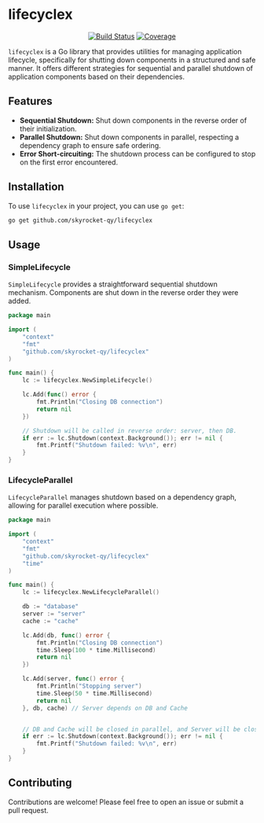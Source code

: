 # lifecyclex

<p align="center">
  <a href="https://github.com/skyrocket-qy/lifecyclex/actions/workflows/ci.yml"><img src="https://github.com/skyrocket-qy/lifecyclex/actions/workflows/ci.yml/badge.svg" alt="Build Status"></a>
  <a href="#"><img src="https://img.shields.io/badge/coverage-96.0%25-brightgreen" alt="Coverage"></a>
</p>

`lifecyclex` is a Go library that provides utilities for managing application lifecycle, specifically for shutting down components in a structured and safe manner. It offers different strategies for sequential and parallel shutdown of application components based on their dependencies.

## Features

- **Sequential Shutdown:** Shut down components in the reverse order of their initialization.
- **Parallel Shutdown:** Shut down components in parallel, respecting a dependency graph to ensure safe ordering.
- **Error Short-circuiting:** The shutdown process can be configured to stop on the first error encountered.

## Installation

To use `lifecyclex` in your project, you can use `go get`:

```bash
go get github.com/skyrocket-qy/lifecyclex
```

## Usage

### SimpleLifecycle

`SimpleLifecycle` provides a straightforward sequential shutdown mechanism. Components are shut down in the reverse order they were added.

```go
package main

import (
	"context"
	"fmt"
	"github.com/skyrocket-qy/lifecyclex"
)

func main() {
	lc := lifecyclex.NewSimpleLifecycle()

	lc.Add(func() error {
		fmt.Println("Closing DB connection")
		return nil
	})

	// Shutdown will be called in reverse order: server, then DB.
	if err := lc.Shutdown(context.Background()); err != nil {
		fmt.Printf("Shutdown failed: %v\n", err)
	}
}
```

### LifecycleParallel

`LifecycleParallel` manages shutdown based on a dependency graph, allowing for parallel execution where possible.

```go
package main

import (
	"context"
	"fmt"
	"github.com/skyrocket-qy/lifecyclex"
	"time"
)

func main() {
	lc := lifecyclex.NewLifecycleParallel()

	db := "database"
	server := "server"
	cache := "cache"

	lc.Add(db, func() error {
		fmt.Println("Closing DB connection")
		time.Sleep(100 * time.Millisecond)
		return nil
	})

	lc.Add(server, func() error {
		fmt.Println("Stopping server")
		time.Sleep(50 * time.Millisecond)
		return nil
	}, db, cache) // Server depends on DB and Cache


	// DB and Cache will be closed in parallel, and Server will be closed after them.
	if err := lc.Shutdown(context.Background()); err != nil {
		fmt.Printf("Shutdown failed: %v\n", err)
	}
}
```

## Contributing

Contributions are welcome! Please feel free to open an issue or submit a pull request.